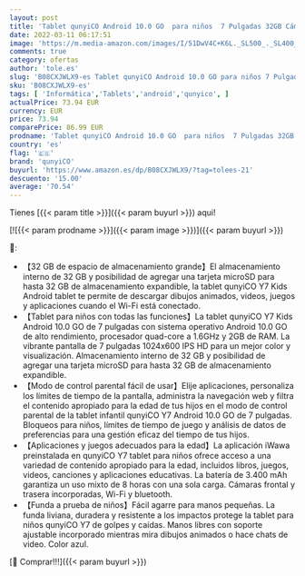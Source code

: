 ```yaml
---
layout: post
title: 'Tablet qunyiCO Android 10.0 GO  para niños  7 Pulgadas 32GB Cámara WiFi 2GB RAM Pantalla táctil HD 1024 * 600 Funda a Prueba de niños Control Parental Aprendizaje Google Certified Playstore  Azul '
date: 2022-03-11 06:17:51
image: 'https://m.media-amazon.com/images/I/51DwV4C+K6L._SL500_._SL400_.jpg'
comments: true
category: ofertas
author: 'tole.es'
slug: 'B08CXJWLX9-es Tablet qunyiCO Android 10.0 GO para niños 7 Pulgadas 32GB...'
sku: 'B08CXJWLX9-es'
tags: [ 'Informática','Tablets','android','qunyico', ]
actualPrice: 73.94 EUR
currency: EUR
price: 73.94
comparePrice: 86.99 EUR
prodname: 'Tablet qunyiCO Android 10.0 GO  para niños  7 Pulgadas 32GB Cámara WiFi 2GB RAM Pantalla táctil HD 1024 * 600 Funda a Prueba de niños Control Parental Aprendizaje Google Certified Playstore  Azul '
country: 'es'
flag: '🇪🇸'
brand: 'qunyiCO'
buyurl: 'https://www.amazon.es/dp/B08CXJWLX9/?tag=tolees-21'
descuento: '15.00'
average: '70.54'
---
```


Tienes [{{< param title >}}]({{< param buyurl >}}) aqui!

[![{{< param prodname >}}]({{< param image >}})]({{< param buyurl >}})

🔎:

- 【32 GB de espacio de almacenamiento grande】El almacenamiento interno de 32 GB y posibilidad de agregar una tarjeta microSD para hasta 32 GB de almacenamiento expandible, la tablet qunyiCO Y7 Kids Android tablet te permite de descargar dibujos animados, videos, juegos y aplicaciones cuando el Wi-Fi está conectado.
- 【Tablet para niños con todas las funciones】La tablet qunyiCO Y7 Kids Android 10.0 GO de 7 pulgadas con sistema operativo Android 10.0 GO de alto rendimiento, procesador quad-core a 1.6GHz y 2GB de RAM. La vibrante pantalla de 7 pulgadas 1024x600 IPS HD para un mejor color y visualización. Almacenamiento interno de 32 GB y posibilidad de agregar una tarjeta microSD para hasta 32 GB de almacenamiento expandible.
- 【Modo de control parental fácil de usar】Elije aplicaciones, personaliza los límites de tiempo de la pantalla, administra la navegación web y filtra el contenido apropiado para la edad de tus hijos en el modo de control parental de la tablet infantil qunyiCO Y7 Android 10.0 GO de 7 pulgadas. Bloqueos para niños, límites de tiempo de juego y análisis de datos de preferencias para una gestión eficaz del tiempo de tus hijos.
- 【Aplicaciones y juegos adecuados para la edad】La aplicación iWawa preinstalada en qunyiCO Y7 tablet para niños ofrece acceso a una variedad de contenido apropiado para la edad, incluidos libros, juegos, videos, canciones y aplicaciones educativas. La batería de 3.400 mAh garantiza un uso mixto de 8 horas con una sola carga. Cámaras frontal y trasera incorporadas, Wi-Fi y bluetooth.
- 【Funda a prueba de niños】Fácil agarre para manos pequeñas. La funda liviana, duradera y resistente a los impactos protege la tablet para niños qunyiCO Y7 de golpes y caídas. Manos libres con soporte ajustable incorporado mientras mira dibujos animados o hace chats de video. Color azul.

[🛒 Comprar!!!]({{< param buyurl >}})
